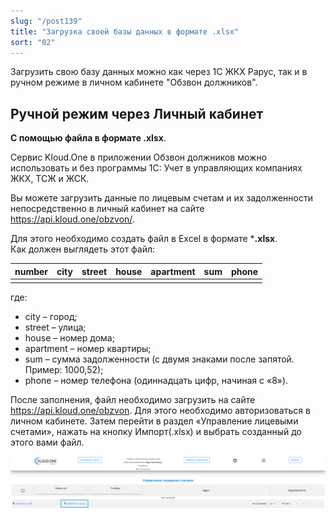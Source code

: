 ```yaml
---
slug: "/post139"
title: "Загрузка своей базы данных в формате .xlsx"
sort: "02"
---
```


Загрузить свою базу данных можно как через 1С ЖКХ Рарус, так и в ручном режиме в личном кабинете "Обзвон должников".

## Ручной режим через Личный кабинет

**С помощью файла в формате .xlsx**.

Сервис Kloud.One в приложении Обзвон должников можно использовать и без программы 1С: Учет в управляющих компаниях ЖКХ, ТСЖ и ЖСК.

Вы можете загрузить данные по лицевым счетам и их задолженности непосредственно в личный кабинет на сайте https://api.kloud.one/obzvon/.

Для этого необходимо создать файл в Excel в формате ***.xlsx**.  
Как должен выглядеть этот файл:  

| number  | city | street | house | apartment | sum | phone |
| ------- | ---- | ------ | ----- | --------- | --- | ----- |
|         |      |        |       |           |     |       |

где:  
- city – город;
- street – улица;
- house – номер дома;
- apartment – номер квартиры;
- sum – сумма задолженности (с двумя знаками после запятой. Пример: 1000,52);
- phone – номер телефона (одиннадцать цифр, начиная с «8»).

После заполнения, файл необходимо загрузить на сайте https://api.kloud.one/obzvon.
Для этого необходимо авторизоваться в личном кабинете. Затем перейти в раздел «Управление лицевыми счетами», нажать на кнопку Импорт(.xlsx) и выбрать созданный до этого вами файл.

![Картинка](./images_faq/how_to_upload_database_butt_import(xlsx).png "Кнопка Импорт (*.xlsx)")